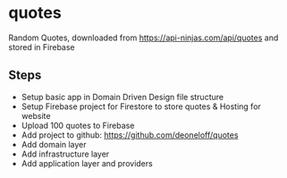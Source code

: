 # quotes

Random Quotes, downloaded from https://api-ninjas.com/api/quotes and stored in Firebase 

## Steps

- Setup basic app in Domain Driven Design file structure
- Setup Firebase project for Firestore to store quotes & Hosting for website
- Upload 100 quotes to Firebase
- Add project to github: https://github.com/deoneloff/quotes
- Add domain layer
- Add infrastructure layer
- Add application layer and providers